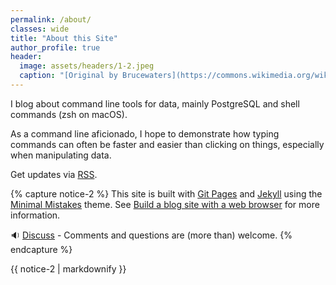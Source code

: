 ```yaml
---
permalink: /about/
classes: wide
title: "About this Site"
author_profile: true
header:
  image: assets/headers/1-2.jpeg
  caption: "[Original by Brucewaters](https://commons.wikimedia.org/wiki/File:M31,_the_Andromeda_Galaxy,_Killarney_Provincial_Park_Observatory.jpg), [CC BY 4.0](https://creativecommons.org/licenses/by/4.0), via Wikimedia Commons"
---
```


I blog about command line tools for data, mainly PostgreSQL and shell commands (zsh on macOS).

As a command line aficionado, I hope to demonstrate how typing commands can often be faster and easier than clicking on things, especially when manipulating data.

Get updates via [RSS](/feed.xlm).

{% capture notice-2 %}
This site is built with [Git Pages](https://pages.github.com) and [Jekyll](https://jekyllrb.com) using the [Minimal Mistakes](https://mmistakes.github.io/minimal-mistakes/) theme. See [Build a blog site with a web browser](https://postgresqlstan.github.io/blog/build-free-blog/) for more information.

:sound: <a href="https://github.com/PostgreSqlStan/postgresqlstan.github.io/discussions">Discuss</a> - Comments and questions are (more than) welcome.
{% endcapture %}

<div class="notice">{{ notice-2 | markdownify }}</div>

